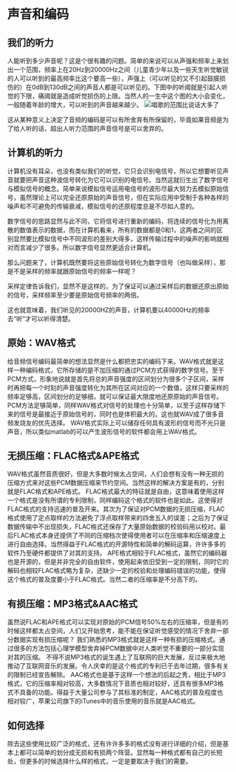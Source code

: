 # 声音和编码

## 我们的听力

人能听到多少声音呢？这是个很有趣的问题。简单的来说可以从声强和频率上来划出一个范围，频率上在20Hz到20000Hz之间（儿童青少年以及一些天生听觉敏锐的人可以听到的最高频率比这个要高一些），声强上（可以听见的又不引起鼓膜损伤的）在0dB到130dB之间的声音人都是可以听见的。下图中的听阈就是引起人听觉的下限，痛阈就是造成听觉损伤的上限。当然人的一生中这个图的大小会变化，一般随着年龄的增大，可以听到的声音越来越少。
![](/images/lab04/Heorflaeche.png "唱歌的范围比说话大多了")

这从某种意义上决定了音频的编码是可以有所舍弃有所保留的，毕竟如果音频是为了给人听的话，超出人听力范围的声音信号是可以舍弃的。

## 计算机的听力

计算机没有耳朵，也没有类似我们的听觉，它只会识别电信号，所以它想要听见声音就要把声音这种波信号转化为它可以识别的电信号。当然这就衍生出了数字信号与模拟信号的概念。简单来说模拟信号运用电信号的波形尽最大努力去模拟原始信号，虽然理论上可以完全还原原始的声音信号，但在实际应用中受制于各种各样的噪声和不可避免的传输衰减，模拟信号的还原程度总是不尽如人意的。

数字信号的思路显然与此不同，它将信号进行重新的编码，将连续的信号化为用离散的数值表示的数据，而在计算机看来，所有的数据都是0和1，这两者之间的区别显然要比模拟信号中不同波形的差别大得多，这样传输过程中的噪声的影响就相对而言减少了很多。所以数字信号显然更适合计算机。

那么问题来了，计算机既然要将这些原始信号转化为数字信号（也叫做采样），那是不是采样的频率就跟原始信号的频率一样呢？

采样定律告诉我们，显然不是这样的，为了保证可以通过采样后的数据还原出原始的信号，采样频率至少要是原始信号频率的两倍。

这也就意味着，我们听见的20000HZ的声音，计算机要以40000Hz的频率去“听”才可以听得清楚。

## 原始：WAV格式

给音频信号编码最简单的想法显然是什么都把忠实的编码下来。WAV格式就是这样一种编码格式，它所存储的是不加压缩的通过PCM方式获得的数字信号。至于PCM方式，形象地说就是首先将总的声音强度的区间划分为很多个子区间，采样时再把每一个时刻的声音强度转化为其所在区间对应的一个数值，这样只要采样的频率足够高，区间划分的足够细，就可以保证最大限度地还原原始的声音信号。
PCM方法足够简单，同样WAV格式对信号的处理也十分简单，以至于这样存储下来的信号是最接近于原始信号的，同时也是体积最大的。这也就WAV成了很多音频发烧友的优先选择。
WAV格式实际上可以储存任何具有波形的信号而不光只是声音，所以类似matlab的可以产生波形信号的软件都会用上WAV格式。

## 无损压缩：FLAC格式&APE格式

WAV格式虽然音质很好，但是大多数时候太占空间，人们会想有没有一种无损的压缩方式来对这些PCM数据压缩来节约空间。当然这样的解决方案是有的，分别就是FLAC格式和APE格式。
FLAC格式最大的特征就是自由，这意味着使用这样一个格式是没有所谓的专利限制，同样编码这个格式的软件也是如此。这使得对FLAC格式的支持迅速的普及开来。其次为了保证对PCM数据的无损压缩，FLAC格式使用了定点取样的方法避免了浮点取样带来的四舍五入的误差；之后为了保证数据传输中不出现损失，FLAC格式还保存了大量原始数据的校验码用以校对。最后FLAC格式本身还提供了不同的压缩档次使得使用者可以在压缩率和压缩速度上进行自由选择。当然得益于FLAC格式的开源特性和简单的解码运算，许许多多的软件乃至硬件都提供了对其的支持。
APE格式相较于FLAC格式，虽然它的编码器也是开源的，但是并非完全的自由软件，使用起来依旧受到一定的限制，同时它的解码也相较FLAC格式略为复杂，还缺少一定的校验和处理编码错误的功能，使得这个格式的普及度要小于FLAC格式。当然二者的压缩率是不分高下的。

## 有损压缩：MP3格式&AAC格式

虽然说FLAC和APE格式可以实现对原始的PCM信号50%左右的压缩率，但是有的时候这样都太占空间，人们又开始思考，能不能在保证听觉感受的情况下舍弃一部分数据实现有损压缩呢？
我们熟悉的MP3格式就是这样一种有损的压缩格式。通过很多的方法包括心理学模型舍弃掉PCM数据中对人类听觉不重要的一部分实现对其的压缩。
不得不说MP3格式的诞生遇上了互联网的巨大发展，反过来极大地推动了互联网音乐的发展。令人庆幸的是这个格式的专利已于去年过期，很多有关的限制已经宣告解除。
AAC格式也是基于这样一个想法的后起之秀，相比于MP3格式，它的压缩率相对较高，大多数情况下音质也相对较好，还具有很多MP3格式不具备的功能。得益于大量公司参与了其标准的制定，AAC格式的普及程度也相对较广，苹果公司旗下的iTunes中的音乐使用的音乐就是AAC格式。

## 如何选择
除去这些使用比较广泛的格式，还有许许多多的格式没有进行详细的介绍，但是基本上都可以简单的划分成无损和有损两个阵营。显然每一种格式都有自己的长短处，但更多的时候选择什么样的格式，一定是要取决于我们的需要。